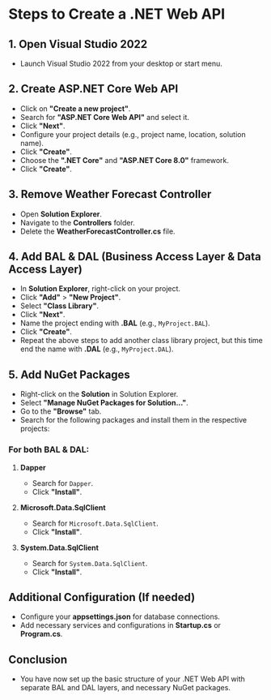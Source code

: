 # Steps to Create a .NET Web API

## 1. Open Visual Studio 2022
- Launch Visual Studio 2022 from your desktop or start menu.

## 2. Create ASP.NET Core Web API
- Click on **"Create a new project"**.
- Search for **"ASP.NET Core Web API"** and select it.
- Click **"Next"**.
- Configure your project details (e.g., project name, location, solution name).
- Click **"Create"**.
- Choose the **".NET Core"** and **"ASP.NET Core 8.0"** framework.
- Click **"Create"**.

## 3. Remove Weather Forecast Controller
- Open **Solution Explorer**.
- Navigate to the **Controllers** folder.
- Delete the **WeatherForecastController.cs** file.

## 4. Add BAL & DAL (Business Access Layer & Data Access Layer)
- In **Solution Explorer**, right-click on your project.
- Click **"Add"** > **"New Project"**.
- Select **"Class Library"**.
- Click **"Next"**.
- Name the project ending with **.BAL** (e.g., `MyProject.BAL`).
- Click **"Create"**.
- Repeat the above steps to add another class library project, but this time end the name with **.DAL** (e.g., `MyProject.DAL`).

## 5. Add NuGet Packages
- Right-click on the **Solution** in Solution Explorer.
- Select **"Manage NuGet Packages for Solution..."**.
- Go to the **"Browse"** tab.
- Search for the following packages and install them in the respective projects:

### For both BAL & DAL:
1. **Dapper**
   - Search for `Dapper`.
   - Click **"Install"**.

2. **Microsoft.Data.SqlClient**
   - Search for `Microsoft.Data.SqlClient`.
   - Click **"Install"**.

3. **System.Data.SqlClient**
   - Search for `System.Data.SqlClient`.
   - Click **"Install"**.

## Additional Configuration (If needed)
- Configure your **appsettings.json** for database connections.
- Add necessary services and configurations in **Startup.cs** or **Program.cs**.

## Conclusion
- You have now set up the basic structure of your .NET Web API with separate BAL and DAL layers, and necessary NuGet packages.
